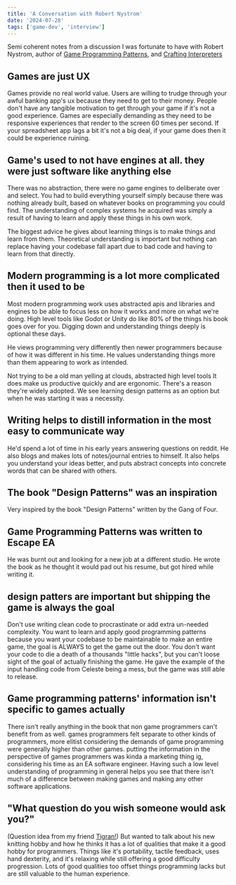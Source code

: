 ```yaml
---
title: 'A Conversation with Robert Nystrom'
date: '2024-07-28'
tags: ['game-dev', 'interview']
---
```


Semi coherent notes from a discussion I was fortunate to have with Robert Nystrom, author of [Game Programming Patterns](https://gameprogrammingpatterns.com/), and [Crafting Interpreters](https://craftinginterpreters.com/)

## Games are just UX

Games provide no real world value. Users are willing to trudge through your awful banking app's ux because they need to get to their money. People don't have any tangible motivation to get through your game if it's not a good experience. Games are especially demanding as they need to be responsive experiences that render to the screen 60 times per second. If your spreadsheet app lags a bit it's not a big deal, if your game does then it could be experience ruining.

## Game's used to not have engines at all. they were just software like anything else

There was no abstraction, there were no game engines to deliberate over and select. You had to build everything yourself simply because there was nothing already built, based on whatever books on programming you could find. The understanding of complex systems he acquired was simply a result of having to learn and apply these things in his own work.

The biggest advice he gives about learning things is to make things and learn from them. Theoretical understanding is important but nothing can replace having your codebase fall apart due to bad code and having to learn from that directly.

## Modern programming is a lot more complicated then it used to be

Most modern programming work uses abstracted apis and libraries and engines to be able to focus less on how it works and more on what we're doing. High level tools like Godot or Unity do like 80% of the things his book goes over for you. Digging down and understanding things deeply is optional these days.

He views programming very differently then newer programmers because of how it was different in his time. He values understanding things more than them appearing to work as intended.

Not trying to be a old man yelling at clouds, abstracted high level tools It does make us productive quickly and are ergonomic. There's a reason they're widely adopted. We see learning design patterns as an option but when he was starting it was a necessity.

## Writing helps to distill information in the most easy to communicate way

He'd spend a lot of time in his early years answering questions on reddit. He also blogs and makes lots of notes/journal entries to himself. It also helps you understand your ideas better, and puts abstract concepts into concrete words that can be shared with others.

## The book "Design Patterns" was an inspiration

Very inspired by the book "Design Patterns" written by the Gang of Four.

## Game Programming Patterns was written to Escape EA

He was burnt out and looking for a new job at a different studio. He wrote the book as he thought it would pad out his resume, but got hired while writing it.

## design patters are important but shipping the game is always the goal

Don't use writing clean code to procrastinate or add extra un-needed complexity. You want to learn and apply good programming patterns because you want your codebase to be maintainable to make an entire game, the goal is ALWAYS to get the game out the door. You don't want your code to die a death of a thousands "little hacks", but you can't loose sight of the goal of actually finishing the game. He gave the example of the input handling code from Celeste being a mess, but the game was still able to release.

## Game programming patterns' information isn't specific to games actually

There isn't really anything in the book that non game programmers can't benefit from as well. games programmers felt separate to other kinds of programmers, more elitist considering the demands of game programming were generally higher than other games. putting the information in the perspective of games programmers was kinda a marketing thing ig, considering his time as an EA software engineer. Having such a low level understanding of programming in general helps you see that there isn't much of a difference between making games and making any other software applications.

## "What question do you wish someone would ask you?"

(Question idea from my friend [Tigran!](https://x.com/tigranbleyan))
But wanted to talk about his new knitting hobby and how he thinks it has a lot of qualities that make it a good hobby for programmers.
Things like it's portability, tactile feedback, uses hand dexterity, and it's relaxing while still offering a good difficulty progression. Lots of good qualities too offset things programming lacks but are still valuable to the human experience.
